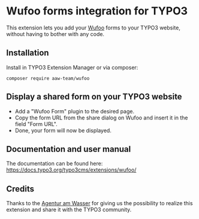 # Wufoo forms integration for TYPO3

This extension lets you add your [Wufoo](https://www.wufoo.com/) forms to your TYPO3 website, without having to bother with any code.

## Installation

Install in TYPO3 Extension Manager or via composer:

``composer require aaw-team/wufoo``

## Display a shared form on your TYPO3 website

* Add a "Wufoo Form" plugin to the desired page.
* Copy the form URL from the share dialog on Wufoo and insert it in the field "Form URL".
* Done, your form will now be displayed.

## Documentation and user manual

The documentation can be found here: https://docs.typo3.org/typo3cms/extensions/wufoo/

## Credits

Thanks to the [Agentur am Wasser](https://web.agenturamwasser.ch/) for giving us the possibility to realize this extension and share it with the TYPO3 community.
